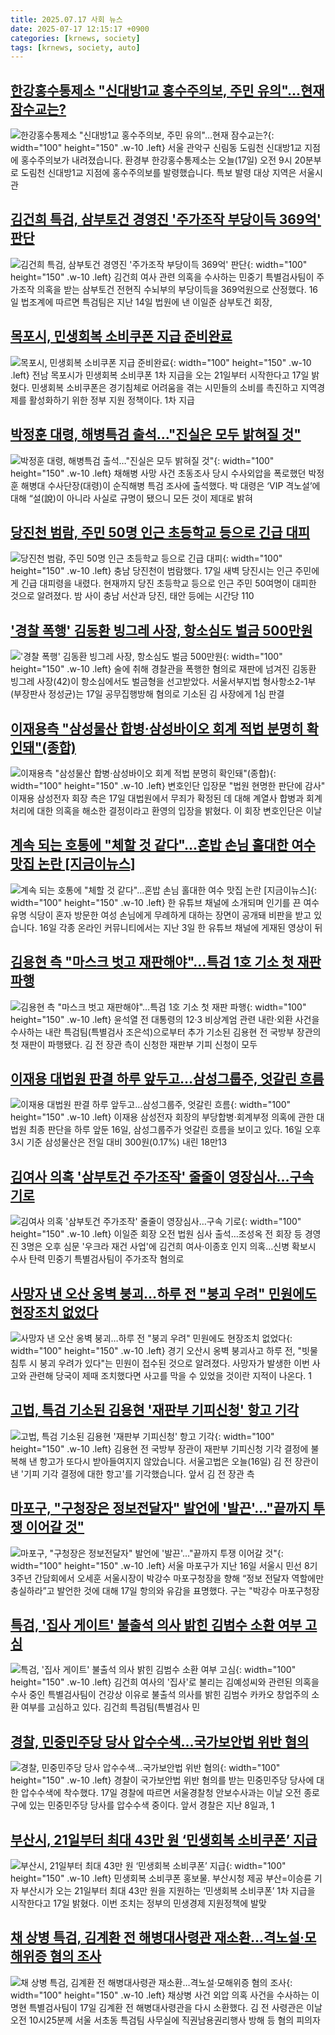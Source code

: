 ```yaml
---
title: 2025.07.17 사회 뉴스
date: 2025-07-17 12:15:17 +0900
categories: [krnews, society]
tags: [krnews, society, auto]
---
```

## [한강홍수통제소 "신대방1교 홍수주의보, 주민 유의"…현재 잠수교는?](https://n.news.naver.com/mnews/article/437/0000448927)

![한강홍수통제소 "신대방1교 홍수주의보, 주민 유의"…현재 잠수교는?](https://mimgnews.pstatic.net/image/origin/437/2025/07/17/448927.jpg?type=nf220_150){: width="100" height="150" .w-10 .left}
서울 관악구 신림동 도림천 신대방1교 지점에 홍수주의보가 내려졌습니다. 환경부 한강홍수통제소는 오늘(17일) 오전 9시 20분부로 도림천 신대방1교 지점에 홍수주의보를 발령했습니다. 특보 발령 대상 지역은 서울시 관

## [김건희 특검, 삼부토건 경영진 '주가조작 부당이득 369억' 판단](https://n.news.naver.com/mnews/article/015/0005158615)

![김건희 특검, 삼부토건 경영진 '주가조작 부당이득 369억' 판단](https://mimgnews.pstatic.net/image/origin/015/2025/07/16/5158615.jpg?type=nf220_150){: width="100" height="150" .w-10 .left}
김건희 여사 관련 의혹을 수사하는 민중기 특별검사팀이 주가조작 의혹을 받는 삼부토건 전현직 수뇌부의 부당이득을 369억원으로 산정했다. 16일 법조계에 따르면 특검팀은 지난 14일 법원에 낸 이일준 삼부토건 회장,

## [목포시, 민생회복 소비쿠폰 지급 준비완료](https://n.news.naver.com/mnews/article/008/0005223025)

![목포시, 민생회복 소비쿠폰 지급 준비완료](https://mimgnews.pstatic.net/image/origin/008/2025/07/17/5223025.jpg?type=nf220_150){: width="100" height="150" .w-10 .left}
전남 목포시가 민생회복 소비쿠폰 1차 지급을 오는 21일부터 시작한다고 17일 밝혔다. 민생회복 소비쿠폰은 경기침체로 어려움을 겪는 시민들의 소비를 촉진하고 지역경제를 활성화하기 위한 정부 지원 정책이다. 1차 지급

## [박정훈 대령, 해병특검 출석…"진실은 모두 밝혀질 것"](https://n.news.naver.com/mnews/article/018/0006066985)

![박정훈 대령, 해병특검 출석…"진실은 모두 밝혀질 것"](https://mimgnews.pstatic.net/image/origin/018/2025/07/16/6066985.jpg?type=nf220_150){: width="100" height="150" .w-10 .left}
채해병 사망 사건 초동조사 당시 수사외압을 폭로했던 박정훈 해병대 수사단장(대령)이 순직해병 특검 조사에 출석했다. 박 대령은 ‘VIP 격노설’에 대해 “설(說)이 아니라 사실로 규명이 됐으니 모든 것이 제대로 밝혀

## [당진천 범람, 주민 50명 인근 초등학교 등으로 긴급 대피](https://n.news.naver.com/mnews/article/119/0002980092)

![당진천 범람, 주민 50명 인근 초등학교 등으로 긴급 대피](https://mimgnews.pstatic.net/image/origin/119/2025/07/17/2980092.jpg?type=nf220_150){: width="100" height="150" .w-10 .left}
충남 당진천이 범람했다. 17일 새벽 당진시는 인근 주민에게 긴급 대피령을 내렸다. 현재까지 당진 초등학교 등으로 인근 주민 50여명이 대피한 것으로 알려졌다. 밤 사이 충남 서산과 당진, 태안 등에는 시간당 110

## ['경찰 폭행' 김동환 빙그레 사장, 항소심도 벌금 500만원](https://n.news.naver.com/mnews/article/277/0005623959)

!['경찰 폭행' 김동환 빙그레 사장, 항소심도 벌금 500만원](https://mimgnews.pstatic.net/image/origin/277/2025/07/17/5623959.jpg?type=nf220_150){: width="100" height="150" .w-10 .left}
술에 취해 경찰관을 폭행한 혐의로 재판에 넘겨진 김동환 빙그레 사장(42)이 항소심에서도 벌금형을 선고받았다. 서울서부지법 형사항소2-1부(부장판사 정성균)는 17일 공무집행방해 혐의로 기소된 김 사장에게 1심 판결

## [이재용측 "삼성물산 합병·삼성바이오 회계 적법 분명히 확인돼"(종합)](https://n.news.naver.com/mnews/article/001/0015513085)

![이재용측 "삼성물산 합병·삼성바이오 회계 적법 분명히 확인돼"(종합)](https://mimgnews.pstatic.net/image/origin/001/2025/07/17/15513085.jpg?type=nf220_150){: width="100" height="150" .w-10 .left}
변호인단 입장문 "법원 현명한 판단에 감사" 이재용 삼성전자 회장 측은 17일 대법원에서 무죄가 확정된 데 대해 계열사 합병과 회계처리에 대한 의혹을 해소한 결정이라고 환영의 입장을 밝혔다. 이 회장 변호인단은 이날

## [계속 되는 호통에 "체할 것 같다"...혼밥 손님 홀대한 여수 맛집 논란 [지금이뉴스]](https://n.news.naver.com/mnews/article/052/0002219689)

![계속 되는 호통에 "체할 것 같다"...혼밥 손님 홀대한 여수 맛집 논란 [지금이뉴스]](https://mimgnews.pstatic.net/image/origin/052/2025/07/16/2219689.jpg?type=nf220_150){: width="100" height="150" .w-10 .left}
한 유튜브 채널에 소개되며 인기를 끈 여수 유명 식당이 혼자 방문한 여성 손님에게 무례하게 대하는 장면이 공개돼 비판을 받고 있습니다. 16일 각종 온라인 커뮤니티에서는 지난 3일 한 유튜브 채널에 게재된 영상이 뒤

## [김용현 측 "마스크 벗고 재판해야"…특검 1호 기소 첫 재판 파행](https://n.news.naver.com/mnews/article/018/0006067684)

![김용현 측 "마스크 벗고 재판해야"…특검 1호 기소 첫 재판 파행](https://mimgnews.pstatic.net/image/origin/018/2025/07/17/6067684.jpg?type=nf220_150){: width="100" height="150" .w-10 .left}
윤석열 전 대통령의 12·3 비상계엄 관련 내란·외환 사건을 수사하는 내란 특검팀(특별검사 조은석)으로부터 추가 기소된 김용현 전 국방부 장관의 첫 재판이 파행됐다. 김 전 장관 측이 신청한 재판부 기피 신청이 모두

## [이재용 대법원 판결 하루 앞두고…삼성그룹주, 엇갈린 흐름](https://n.news.naver.com/mnews/article/009/0005525918)

![이재용 대법원 판결 하루 앞두고…삼성그룹주, 엇갈린 흐름](https://mimgnews.pstatic.net/image/origin/009/2025/07/16/5525918.jpg?type=nf220_150){: width="100" height="150" .w-10 .left}
이재용 삼성전자 회장의 부당합병·회계부정 의혹에 관한 대법원 최종 판단을 하루 앞둔 16일, 삼성그룹주가 엇갈린 흐름을 보이고 있다. 16일 오후 3시 기준 삼성물산은 전일 대비 300원(0.17%) 내린 18만13

## [김여사 의혹 '삼부토건 주가조작' 줄줄이 영장심사…구속 기로](https://n.news.naver.com/mnews/article/001/0015512837)

![김여사 의혹 '삼부토건 주가조작' 줄줄이 영장심사…구속 기로](https://mimgnews.pstatic.net/image/origin/001/2025/07/17/15512837.jpg?type=nf220_150){: width="100" height="150" .w-10 .left}
이일준 회장 오전 법원 심사 출석…조성옥 전 회장 등 경영진 3명은 오후 심문 '우크라 재건 사업'에 김건희 여사·이종호 인지 의혹…신병 확보시 수사 탄력 민중기 특별검사팀이 주가조작 혐의로

## [사망자 낸 오산 옹벽 붕괴…하루 전 "붕괴 우려" 민원에도 현장조치 없었다](https://n.news.naver.com/mnews/article/008/0005222882)

![사망자 낸 오산 옹벽 붕괴…하루 전 "붕괴 우려" 민원에도 현장조치 없었다](https://mimgnews.pstatic.net/image/origin/008/2025/07/17/5222882.jpg?type=nf220_150){: width="100" height="150" .w-10 .left}
경기 오산시 옹벽 붕괴사고 하루 전, "빗물 침투 시 붕괴 우려가 있다"는 민원이 접수된 것으로 알려졌다. 사망자가 발생한 이번 사고와 관련해 당국이 제때 조치했다면 사고를 막을 수 있었을 것이란 지적이 나온다. 1

## [고법, 특검 기소된 김용현 '재판부 기피신청' 항고 기각](https://n.news.naver.com/mnews/article/422/0000760504)

![고법, 특검 기소된 김용현 '재판부 기피신청' 항고 기각](https://mimgnews.pstatic.net/image/origin/422/2025/07/16/760504.jpg?type=nf220_150){: width="100" height="150" .w-10 .left}
김용현 전 국방부 장관이 재판부 기피신청 기각 결정에 불복해 낸 항고가 또다시 받아들여지지 않았습니다. 서울고법은 오늘(16일) 김 전 장관이 낸 '기피 기각 결정에 대한 항고'를 기각했습니다. 앞서 김 전 장관 측

## [마포구, "구청장은 정보전달자" 발언에 '발끈'..."끝까지 투쟁 이어갈 것"](https://n.news.naver.com/mnews/article/014/0005378324)

![마포구, "구청장은 정보전달자" 발언에 '발끈'..."끝까지 투쟁 이어갈 것"](https://mimgnews.pstatic.net/image/origin/014/2025/07/17/5378324.jpg?type=nf220_150){: width="100" height="150" .w-10 .left}
서울 마포구가 지난 16일 서울시 민선 8기 3주년 간담회에서 오세훈 서울시장이 박강수 마포구청장을 향해 “정보 전달자 역할에만 충실하라”고 발언한 것에 대해 17일 항의와 유감을 표명했다. 구는 "박강수 마포구청장

## [특검, '집사 게이트' 불출석 의사 밝힌 김범수 소환 여부 고심](https://n.news.naver.com/mnews/article/003/0013366548)

![특검, '집사 게이트' 불출석 의사 밝힌 김범수 소환 여부 고심](https://mimgnews.pstatic.net/image/origin/003/2025/07/16/13366548.jpg?type=nf220_150){: width="100" height="150" .w-10 .left}
김건희 여사의 '집사'로 불리는 김예성씨와 관련된 의혹을 수사 중인 특별검사팀이 건강상 이유로 불출석 의사를 밝힌 김범수 카카오 창업주의 소환 여부를 고심하고 있다. 김건희 특검팀(특별검사 민

## [경찰, 민중민주당 당사 압수수색…국가보안법 위반 혐의](https://n.news.naver.com/mnews/article/421/0008375839)

![경찰, 민중민주당 당사 압수수색…국가보안법 위반 혐의](https://mimgnews.pstatic.net/image/origin/421/2025/07/17/8375839.jpg?type=nf220_150){: width="100" height="150" .w-10 .left}
경찰이 국가보안법 위반 혐의를 받는 민중민주당 당사에 대한 압수수색에 착수했다. 17일 경찰에 따르면 서울경찰청 안보수사과는 이날 오전 종로구에 있는 민중민주당 당사를 압수수색 중이다. 앞서 경찰은 지난 8일과, 1

## [부산시, 21일부터 최대 43만 원 ‘민생회복 소비쿠폰’ 지급](https://n.news.naver.com/mnews/article/021/0002723321)

![부산시, 21일부터 최대 43만 원 ‘민생회복 소비쿠폰’ 지급](https://mimgnews.pstatic.net/image/origin/021/2025/07/17/2723321.jpg?type=nf220_150){: width="100" height="150" .w-10 .left}
민생회복 소비쿠폰 홍보물. 부산시청 제공 부산=이승륜 기자 부산시가 오는 21일부터 최대 43만 원을 지원하는 ‘민생회복 소비쿠폰’ 1차 지급을 시작한다고 17일 밝혔다. 이번 조치는 정부의 민생경제 지원정책에 발맞

## [채 상병 특검, 김계환 전 해병대사령관 재소환…격노설·모해위증 혐의 조사](https://n.news.naver.com/mnews/article/028/0002756440)

![채 상병 특검, 김계환 전 해병대사령관 재소환…격노설·모해위증 혐의 조사](https://mimgnews.pstatic.net/image/origin/028/2025/07/17/2756440.jpg?type=nf220_150){: width="100" height="150" .w-10 .left}
채상병 사건 외압 의혹 사건을 수사하는 이명현 특별검사팀이 17일 김계환 전 해병대사령관을 다시 소환했다. 김 전 사령관은 이날 오전 10시25분께 서울 서초동 특검팀 사무실에 직권남용권리행사 방해 등 혐의 피의자


